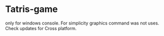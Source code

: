 # Tatris-game 
only for windows console. For simplicity graphics command was not uses. 
Check updates for Cross platform. 
